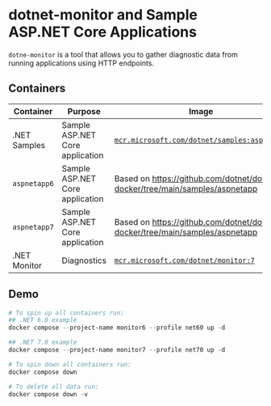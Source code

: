 # dotnet-monitor and Sample ASP.NET Core Applications

`dotne-monitor` is a tool that allows you to gather diagnostic data from running applications using HTTP endpoints.

## Containers

|Container|Purpose|Image|
|-|-|-|
|.NET Samples|Sample ASP.NET Core application|[`mcr.microsoft.com/dotnet/samples:aspnetapp`](https://mcr.microsoft.com/en-us/product/dotnet/samples/about)|
|`aspnetapp6`|Sample ASP.NET Core application|Based on <https://github.com/dotnet/dotnet-docker/tree/main/samples/aspnetapp>|
|`aspnetapp7`|Sample ASP.NET Core application|Based on <https://github.com/dotnet/dotnet-docker/tree/main/samples/aspnetapp>|
|.NET Monitor|Diagnostics|[`mcr.microsoft.com/dotnet/monitor:7`](https://mcr.microsoft.com/en-us/product/dotnet/monitor/about)|

## Demo

```powershell
# To spin up all containers run:
## .NET 6.0 example
docker compose --project-name monitor6 --profile net60 up -d

## .NET 7.0 example
docker compose --project-name monitor7 --profile net70 up -d

# To spin down all containers run:
docker compose down

# To delete all data run:
docker compose down -v
```
